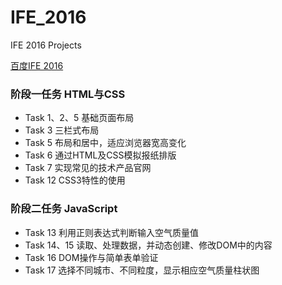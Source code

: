 # IFE_2016
IFE 2016 Projects

[百度IFE 2016](http://ife.baidu.com/2016/task/all)

### 阶段一任务 HTML与CSS
* Task 1、2、5 基础页面布局
* Task 3 三栏式布局
* Task 5 布局和居中，适应浏览器宽高变化
* Task 6 通过HTML及CSS模拟报纸排版
* Task 7 实现常见的技术产品官网
* Task 12 CSS3特性的使用

### 阶段二任务 JavaScript
* Task 13 利用正则表达式判断输入空气质量值
* Task 14、15 读取、处理数据，并动态创建、修改DOM中的内容
* Task 16 DOM操作与简单表单验证
* Task 17 选择不同城市、不同粒度，显示相应空气质量柱状图